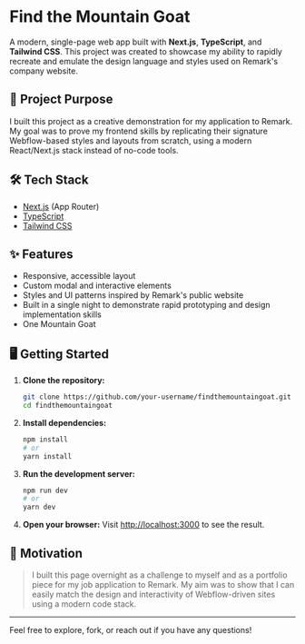 # Find the Mountain Goat

A modern, single-page web app built with **Next.js**, **TypeScript**, and **Tailwind CSS**. This project was created to showcase my ability to rapidly recreate and emulate the  design language and styles used on Remark's company website.

## 🚀 Project Purpose

I built this project as a creative demonstration for my application to Remark. My goal was to prove my frontend skills by replicating their signature Webflow-based styles and layouts from scratch, using a modern React/Next.js stack instead of no-code tools.

## 🛠️ Tech Stack
- [Next.js](https://nextjs.org/) (App Router)
- [TypeScript](https://www.typescriptlang.org/)
- [Tailwind CSS](https://tailwindcss.com/)

## ✨ Features
- Responsive, accessible layout
- Custom modal and interactive elements
- Styles and UI patterns inspired by Remark's public website
- Built in a single night to demonstrate rapid prototyping and design implementation skills
- One Mountain Goat

## 🖥️ Getting Started

1. **Clone the repository:**
   ```bash
   git clone https://github.com/your-username/findthemountaingoat.git
   cd findthemountaingoat
   ```
2. **Install dependencies:**
   ```bash
   npm install
   # or
   yarn install
   ```
3. **Run the development server:**
   ```bash
   npm run dev
   # or
   yarn dev
   ```
4. **Open your browser:**
   Visit [http://localhost:3000](http://localhost:3000) to see the result.

## 📄 Motivation
> I built this page overnight as a challenge to myself and as a portfolio piece for my job application to Remark. My aim was to show that I can easily match the design and interactivity of Webflow-driven sites using a modern code stack.

---

Feel free to explore, fork, or reach out if you have any questions!
